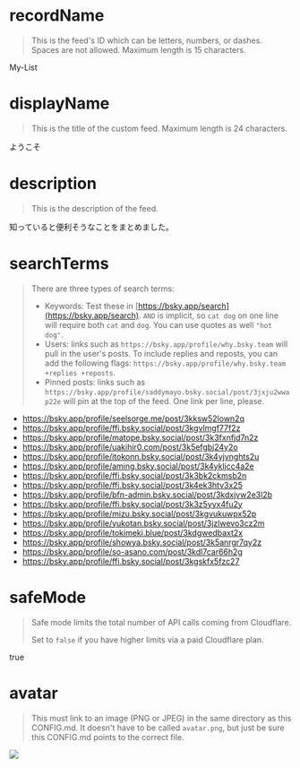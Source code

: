 
# recordName

> This is the feed's ID which can be letters, numbers, or dashes. Spaces are not allowed. Maximum length is 15 characters.

My-List

# displayName

> This is the title of the custom feed. Maximum length is 24 characters.

ようこそ

# description

> This is the description of the feed.

知っていると便利そうなことをまとめました。

# searchTerms

> There are three types of search terms:
>
> - Keywords: Test these in [https://bsky.app/search](https://bsky.app/search). `AND` is implicit, so `cat dog` on one line will require both `cat` and `dog`. You can use quotes as well `"hot dog"`.
> - Users: links such as `https://bsky.app/profile/why.bsky.team` will pull in the user's posts. To include replies and reposts, you can add the following flags: `https://bsky.app/profile/why.bsky.team +replies +reposts`.
> - Pinned posts: links such as `https://bsky.app/profile/saddymayo.bsky.social/post/3jxju2wwap22e` will pin at the top of the feed. One link per line, please.

- https://bsky.app/profile/seelsorge.me/post/3kksw52lown2q
- https://bsky.app/profile/ffi.bsky.social/post/3kgvlmgf77f2z
- https://bsky.app/profile/matope.bsky.social/post/3k3fxnfjd7n2z
- https://bsky.app/profile/uakihir0.com/post/3k5efgbj24y2o
- https://bsky.app/profile/itokonn.bsky.social/post/3k4yjvnghts2u
- https://bsky.app/profile/aming.bsky.social/post/3k4ykljcc4a2e
- https://bsky.app/profile/ffi.bsky.social/post/3k3bk2ckmsb2n
- https://bsky.app/profile/ffi.bsky.social/post/3k4ek3htv3x25
- https://bsky.app/profile/bfn-admin.bsky.social/post/3kdxjvw2e3l2b
- https://bsky.app/profile/ffi.bsky.social/post/3k3z5yyx4fu2y
- https://bsky.app/profile/mizu.bsky.social/post/3kgvukuwpx52p
- https://bsky.app/profile/yukotan.bsky.social/post/3jzlwevo3cz2m
- https://bsky.app/profile/tokimeki.blue/post/3kdgwedbaxt2x
- https://bsky.app/profile/showya.bsky.social/post/3k5anrgr7qy2z
- https://bsky.app/profile/so-asano.com/post/3kdl7car66h2g
- https://bsky.app/profile/ffi.bsky.social/post/3kgskfx5fzc27
  
# safeMode

> Safe mode limits the total number of API calls coming from Cloudflare.
>
> Set to `false` if you have higher limits via a paid Cloudflare plan.

true

# avatar

> This must link to an image (PNG or JPEG) in the same directory as this CONFIG.md. It doesn't have to be called `avatar.png`, but just be sure this CONFIG.md points to the correct file.

![](avatar.png)
